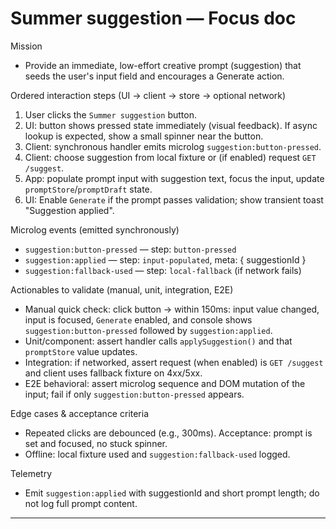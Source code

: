 # Summer suggestion — Focus doc

Mission

- Provide an immediate, low-effort creative prompt (suggestion) that seeds the user's input field and encourages a Generate action.

Ordered interaction steps (UI → client → store → optional network)

1. User clicks the `Summer suggestion` button.
2. UI: button shows pressed state immediately (visual feedback). If async lookup is expected, show a small spinner near the button.
3. Client: synchronous handler emits microlog `suggestion:button-pressed`.
4. Client: choose suggestion from local fixture or (if enabled) request `GET /suggest`.
5. App: populate prompt input with suggestion text, focus the input, update `promptStore`/`promptDraft` state.
6. UI: Enable `Generate` if the prompt passes validation; show transient toast "Suggestion applied".

Microlog events (emitted synchronously)

- `suggestion:button-pressed` — step: `button-pressed`
- `suggestion:applied` — step: `input-populated`, meta: { suggestionId }
- `suggestion:fallback-used` — step: `local-fallback` (if network fails)

Actionables to validate (manual, unit, integration, E2E)

- Manual quick check: click button → within 150ms: input value changed, input is focused, `Generate` enabled, and console shows `suggestion:button-pressed` followed by `suggestion:applied`.
- Unit/component: assert handler calls `applySuggestion()` and that `promptStore` value updates.
- Integration: if networked, assert request (when enabled) is `GET /suggest` and client uses fallback fixture on 4xx/5xx.
- E2E behavioral: assert microlog sequence and DOM mutation of the input; fail if only `suggestion:button-pressed` appears.

Edge cases & acceptance criteria

- Repeated clicks are debounced (e.g., 300ms). Acceptance: prompt is set and focused, no stuck spinner.
- Offline: local fixture used and `suggestion:fallback-used` logged.

Telemetry

- Emit `suggestion:applied` with suggestionId and short prompt length; do not log full prompt content.

---
